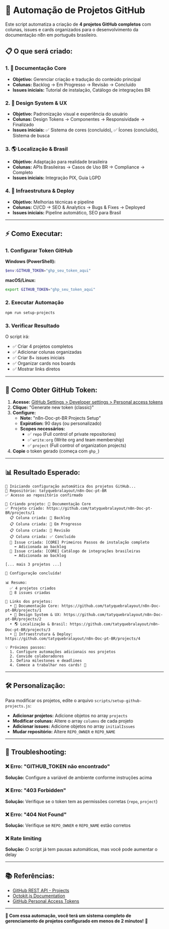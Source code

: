# 🚀 Automação de Projetos GitHub

Este script automatiza a criação de **4 projetos GitHub completos** com colunas, issues e cards organizados para o desenvolvimento da documentação n8n em português brasileiro.

## 📋 **O que será criado:**

### **1. 📝 Documentação Core**

- **Objetivo:** Gerenciar criação e tradução do conteúdo principal
- **Colunas:** Backlog → Em Progresso → Revisão → Concluído
- **Issues iniciais:** Tutorial de instalação, Catálogo de integrações BR

### **2. 🎨 Design System & UX**  

- **Objetivo:** Padronização visual e experiência do usuário
- **Colunas:** Design Tokens → Componentes → Responsividade → Finalizado
- **Issues iniciais:** ✅ Sistema de cores (concluído), ✅ Ícones (concluído), Sistema de busca

### **3. 🌎 Localização & Brasil**

- **Objetivo:** Adaptação para realidade brasileira
- **Colunas:** APIs Brasileiras → Casos de Uso BR → Compliance → Completo  
- **Issues iniciais:** Integração PIX, Guia LGPD

### **4. 🚀 Infraestrutura & Deploy**

- **Objetivo:** Melhorias técnicas e pipeline
- **Colunas:** CI/CD → SEO & Analytics → Bugs & Fixes → Deployed
- **Issues iniciais:** Pipeline automático, SEO para Brasil

---

## ⚡ **Como Executar:**

### **1. Configurar Token GitHub**

**Windows (PowerShell):**

```powershell
$env:GITHUB_TOKEN="ghp_seu_token_aqui"
```

**macOS/Linux:**

```bash
export GITHUB_TOKEN="ghp_seu_token_aqui"
```

### **2. Executar Automação**

```bash
npm run setup-projects
```

### **3. Verificar Resultado**

O script irá:

- ✅ Criar 4 projetos completos
- ✅ Adicionar colunas organizadas
- ✅ Criar 8+ issues iniciais
- ✅ Organizar cards nos boards
- ✅ Mostrar links diretos

---

## 🔑 **Como Obter GitHub Token:**

1. **Acesse:** [GitHub Settings > Developer settings > Personal access tokens](https://github.com/settings/tokens)
2. **Clique:** "Generate new token (classic)"
3. **Configure:**
   - **Note:** "n8n-Doc-pt-BR Projects Setup"
   - **Expiration:** 90 days (ou personalizado)
   - **Scopes necessários:**
     - ✅ `repo` (Full control of private repositories)
     - ✅ `write:org` (Write org and team membership)
     - ✅ `project` (Full control of organization projects)
4. **Copie** o token gerado (começa com `ghp_`)

---

## 📊 **Resultado Esperado:**

```
🚀 Iniciando configuração automática dos projetos GitHub...
📁 Repositório: tatyquebralayout/n8n-Doc-pt-BR
✅ Acesso ao repositório confirmado

🔨 Criando projeto: 📝 Documentação Core
✅ Projeto criado: https://github.com/tatyquebralayout/n8n-Doc-pt-BR/projects/1
  📋 Coluna criada: 📝 Backlog
  📋 Coluna criada: 🔄 Em Progresso
  📋 Coluna criada: 👀 Revisão
  📋 Coluna criada: ✅ Concluído
  📝 Issue criada: [CORE] Primeiros Passos de instalação completo
    ➡️ Adicionada ao backlog
  📝 Issue criada: [CORE] Catálogo de integrações brasileiras
    ➡️ Adicionada ao backlog

[... mais 3 projetos ...]

🎉 Configuração concluída!

📊 Resumo:
  ✅ 4 projetos criados
  📝 8 issues criadas

🔗 Links dos projetos:
  • 📝 Documentação Core: https://github.com/tatyquebralayout/n8n-Doc-pt-BR/projects/1
  • 🎨 Design System & UX: https://github.com/tatyquebralayout/n8n-Doc-pt-BR/projects/2
  • 🌎 Localização & Brasil: https://github.com/tatyquebralayout/n8n-Doc-pt-BR/projects/3
  • 🚀 Infraestrutura & Deploy: https://github.com/tatyquebralayout/n8n-Doc-pt-BR/projects/4

💡 Próximos passos:
  1. Configure automações adicionais nos projetos
  2. Convide colaboradores
  3. Defina milestones e deadlines
  4. Comece a trabalhar nos cards! 🚀
```

---

## 🛠️ **Personalização:**

Para modificar os projetos, edite o arquivo `scripts/setup-github-projects.js`:

- **Adicionar projetos:** Adicione objetos no array `projects`
- **Modificar colunas:** Altere o array `columns` de cada projeto
- **Adicionar issues:** Adicione objetos no array `initialIssues`
- **Mudar repositório:** Altere `REPO_OWNER` e `REPO_NAME`

---

## 🔧 **Troubleshooting:**

### **❌ Erro: "GITHUB_TOKEN não encontrado"**

**Solução:** Configure a variável de ambiente conforme instruções acima

### **❌ Erro: "403 Forbidden"**

**Solução:** Verifique se o token tem as permissões corretas (`repo`, `project`)

### **❌ Erro: "404 Not Found"**

**Solução:** Verifique se `REPO_OWNER` e `REPO_NAME` estão corretos

### **❌ Rate limiting**

**Solução:** O script já tem pausas automáticas, mas você pode aumentar o delay

---

## 📚 **Referências:**

- [GitHub REST API - Projects](https://docs.github.com/en/rest/projects)
- [Octokit.js Documentation](https://octokit.github.io/rest.js/)
- [GitHub Personal Access Tokens](https://docs.github.com/en/authentication/keeping-your-account-and-data-secure/creating-a-personal-access-token)

---

**🎯 Com essa automação, você terá um sistema completo de gerenciamento de projetos configurado em menos de 2 minutos!** 🚀
